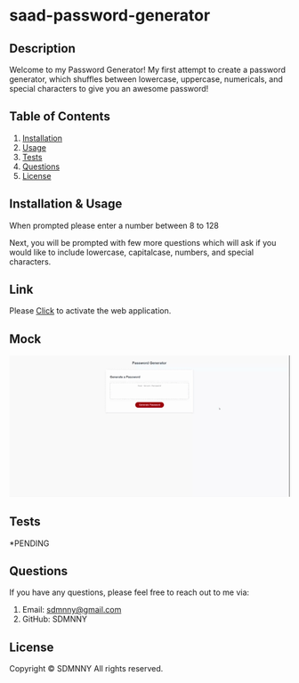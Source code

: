 # saad-password-generator

## Description
Welcome to my Password Generator! 
My first attempt to create a password generator, which shuffles between lowercase, uppercase, numericals, and special characters to give you an awesome password!



## Table of Contents

1. [Installation](#installation)
2. [Usage](#usage)
3. [Tests](#tests)
4. [Questions](#questions)
5. [License](#license)

## Installation & Usage 
When prompted please enter a number between 8 to 128

Next, you will be prompted with few more questions which will ask if you would like to include lowercase, capitalcase, numbers, and special characters. 

## Link

Please [Click](https://sdmnny.github.io/saad-password-generator/) to activate the web application.

## Mock
![Gif of me demonstrating how to use this program on terminal](assets/img/Password%20Generator.gif )


## Tests
*PENDING

## Questions

If you have any questions, please feel free to reach out to me via:

1. Email: sdmnny@gmail.com
2. GitHub: SDMNNY


## License
Copyright © SDMNNY All rights reserved.
